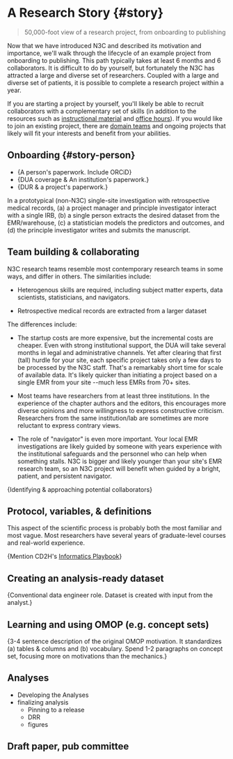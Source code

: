 A Research Story {#story}
=========================

> 50,000-foot view of a research project, from onboarding to publishing

Now that we have introduced N3C and described its motivation and importance, we'll walk through the lifecycle of an example project from onboarding to publishing.  This path typically takes at least 6 months and 6 collaborators.  It is difficult to do by yourself, but fortunately the N3C has attracted a large and diverse set of researchers.  Coupled with a large and diverse set of patients, it is possible to complete a research project within a year.

If you are starting a project by yourself, you'll likely be able to recruit collaborators with a complementary set of skills (in addition to the resources such as [instructional material]() and [office hours]()).  If you would like to join an existing project, there are [domain teams](https://covid.cd2h.org/domain-teams) and ongoing projects that likely will fit your interests and benefit from your abilities.

Onboarding {#story-person}
----------------------------------------------

* {A person's paperwork.  Include ORCiD}
* {DUA coverage & An institution's paperwork.}
* {DUR & a project's paperwork.}

In a prototypical (non-N3C) single-site investigation with retrospective medical records, (a) a project manager and principle investigator interact with a single IRB, (b) a single person extracts the desired dataset from the EMR/warehouse, (c) a statistician models the predictors and outcomes, and (d) the principle investigator writes and submits the manuscript.

Team building & collaborating
----------------------------------------------

N3C research teams resemble most contemporary research teams in some ways, and differ in others.  The similarities include:

* Heterogenous skills are required, including subject matter experts, data scientists, statisticians, and navigators.

* Retrospective medical records are extracted from a larger dataset

The differences include:

* The startup costs are more expensive, but the incremental costs are cheaper.  Even with strong institutional support, the DUA will take several months in legal and administrative channels.  Yet after clearing that first (tall) hurdle for your site, each specific project takes only a few days to be processed by the N3C staff.  That's a remarkably short time for scale of available data.  It's likely quicker than initiating a project based on a single EMR from your site --much less EMRs from 70+ sites.

* Most teams have researchers from at least three institutions.  In the experience of the chapter authors and the editors, this encourages more diverse opinions and more willingness to express constructive criticism.  Researchers from the same institution/lab are sometimes are more reluctant to express contrary views.

* The role of "navigator" is even more important.  Your local EMR investigations are likely guided by someone with years experience with the institutional safeguards and the personnel who can help when something stalls.  N3C is bigger and likely younger than your site's EMR research team, so an N3C project will benefit when guided by a bright, patient, and persistent navigator.

{Identifying & approaching potential collaborators}

Protocol, variables, & definitions
----------------------------------------------

This aspect of the scientific process is probably both the most familiar and most vague.  Most researchers have several years of graduate-level courses and real-world experience.

{Mention CD2H's [Informatics Playbook](https://playbook.cd2h.org/en/latest/index.html)}

Creating an analysis-ready dataset
----------------------------------------------

{Conventional data engineer role.  Dataset is created with input from the analyst.}

Learning and using OMOP (e.g. concept sets)
----------------------------------------------

{3-4 sentence description of the original OMOP motivation.  It standardizes (a) tables & columns and (b) vocabulary.  Spend 1-2 paragraphs on concept set, focusing more on motivations than the mechanics.}

Analyses
----------------------------------------------

* Developing the Analyses
* finalizing analysis
  * Pinning to a release
  * DRR
  * figures

Draft paper, pub committee
----------------------------------------------
